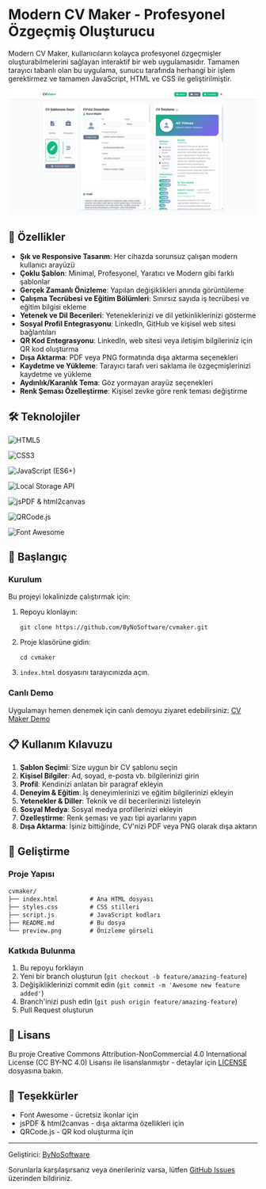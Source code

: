 # Modern CV Maker - Profesyonel Özgeçmiş Oluşturucu

Modern CV Maker, kullanıcıların kolayca profesyonel özgeçmişler oluşturabilmelerini sağlayan interaktif bir web uygulamasıdır. Tamamen tarayıcı tabanlı olan bu uygulama, sunucu tarafında herhangi bir işlem gerektirmez ve tamamen JavaScript, HTML ve CSS ile geliştirilmiştir.

![Modern CV Maker Preview](./preview.png)

## 🚀 Özellikler

- **Şık ve Responsive Tasarım**: Her cihazda sorunsuz çalışan modern kullanıcı arayüzü
- **Çoklu Şablon**: Minimal, Profesyonel, Yaratıcı ve Modern gibi farklı şablonlar
- **Gerçek Zamanlı Önizleme**: Yapılan değişiklikleri anında görüntüleme
- **Çalışma Tecrübesi ve Eğitim Bölümleri**: Sınırsız sayıda iş tecrübesi ve eğitim bilgisi ekleme
- **Yetenek ve Dil Becerileri**: Yeteneklerinizi ve dil yetkinliklerinizi gösterme
- **Sosyal Profil Entegrasyonu**: LinkedIn, GitHub ve kişisel web sitesi bağlantıları
- **QR Kod Entegrasyonu**: LinkedIn, web sitesi veya iletişim bilgileriniz için QR kod oluşturma
- **Dışa Aktarma**: PDF veya PNG formatında dışa aktarma seçenekleri
- **Kaydetme ve Yükleme**: Tarayıcı tarafı veri saklama ile özgeçmişlerinizi kaydetme ve yükleme
- **Aydınlık/Karanlık Tema**: Göz yormayan arayüz seçenekleri
- **Renk Şeması Özelleştirme**: Kişisel zevke göre renk teması değiştirme

## 🛠️ Teknolojiler

![HTML5](https://rozet.vixware.net/HTML5/Sayfan%C4%B1n%20yap%C4%B1s%C4%B1%20i%C3%A7in/blue)

![CSS3](https://rozet.vixware.net/CSS3/Stillendirme%20ve%20g%C3%B6rsel%20tasar%C4%B1m%20i%C3%A7in/blue)

![JavaScript (ES6+)](https://rozet.vixware.net/JavaScript%20(ES6%2B)/Uygulama%20mant%C4%B1%C4%9F%C4%B1%20ve%20etkile%C5%9Fimler%20i%C3%A7in/blue)

![Local Storage API](https://rozet.vixware.net/Local%20Storage%20API/Taray%C4%B1c%C4%B1%20taraf%C4%B1nda%20veri%20saklama%20i%C3%A7in/blue)

![jsPDF & html2canvas](https://rozet.vixware.net/jsPDF%20%26%20html2canvas/PDF%20ve%20resim%20d%C4%B1%C5%9Fa%20aktarma%20i%C3%A7in/blue)

![QRCode.js](https://rozet.vixware.net/QRCode.js/QR%20kod%20olu%C5%9Fturma%20i%C3%A7in/blue)

![Font Awesome](https://rozet.vixware.net/Font%20Awesome/%C4%B0konlar%20i%C3%A7in/blue)

## 🚀 Başlangıç

### Kurulum

Bu projeyi lokalinizde çalıştırmak için:

1. Repoyu klonlayın:
   ```
   git clone https://github.com/ByNoSoftware/cvmaker.git
   ```

2. Proje klasörüne gidin:
   ```
   cd cvmaker
   ```

3. `index.html` dosyasını tarayıcınızda açın.

### Canlı Demo

Uygulamayı hemen denemek için canlı demoyu ziyaret edebilirsiniz: [CV Maker Demo](https://cvmaker.glitch.me)

## 📋 Kullanım Kılavuzu

1. **Şablon Seçimi**: Size uygun bir CV şablonu seçin
2. **Kişisel Bilgiler**: Ad, soyad, e-posta vb. bilgilerinizi girin
3. **Profil**: Kendinizi anlatan bir paragraf ekleyin
4. **Deneyim & Eğitim**: İş deneyimlerinizi ve eğitim bilgilerinizi ekleyin
5. **Yetenekler & Diller**: Teknik ve dil becerilerinizi listeleyin
6. **Sosyal Medya**: Sosyal medya profillerinizi ekleyin
7. **Özelleştirme**: Renk şeması ve yazı tipi ayarlarını yapın
8. **Dışa Aktarma**: İşiniz bittiğinde, CV'nizi PDF veya PNG olarak dışa aktarın

## 🔧 Geliştirme

### Proje Yapısı

```
cvmaker/
├── index.html         # Ana HTML dosyası
├── styles.css         # CSS stilleri
├── script.js          # JavaScript kodları
├── README.md          # Bu dosya
└── preview.png        # Önizleme görseli
```

### Katkıda Bulunma

1. Bu repoyu forklayın
2. Yeni bir branch oluşturun (`git checkout -b feature/amazing-feature`)
3. Değişikliklerinizi commit edin (`git commit -m 'Awesome new feature added'`)
4. Branch'inizi push edin (`git push origin feature/amazing-feature`)
5. Pull Request oluşturun

## 📜 Lisans

Bu proje Creative Commons Attribution-NonCommercial 4.0 International License (CC BY-NC 4.0) Lisansı ile lisanslanmıştır - detaylar için [LICENSE](LICENSE) dosyasına bakın.

## 🙏 Teşekkürler

- Font Awesome - ücretsiz ikonlar için
- jsPDF & html2canvas - dışa aktarma özellikleri için
- QRCode.js - QR kod oluşturma için

---

Geliştirici: [ByNoSoftware](https://github.com/ByNoSoftware)

Sorunlarla karşılaşırsanız veya önerileriniz varsa, lütfen [GitHub Issues](https://github.com/ByNoSoftware/cvmaker/issues) üzerinden bildiriniz.
